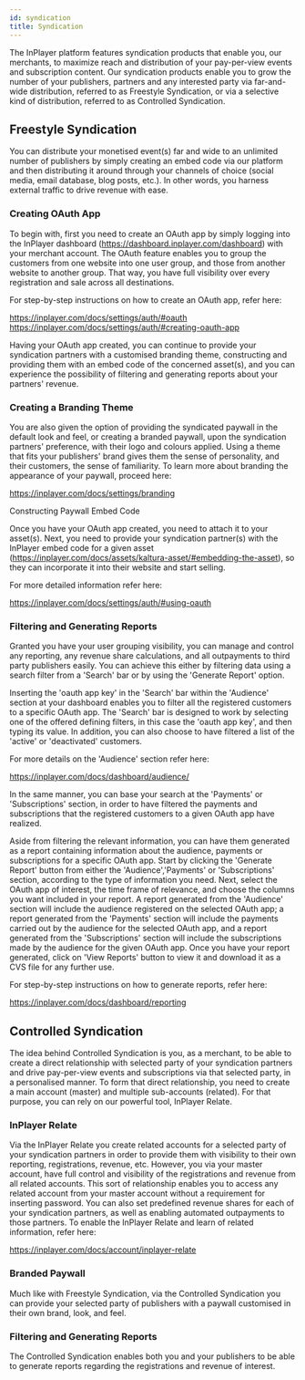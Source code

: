 ```yaml
---
id: syndication
title: Syndication
---
```


The InPlayer platform features syndication products that enable you, our merchants, to maximize reach and distribution of your pay-per-view events and subscription content. 
Our syndication products enable you to grow the number of your publishers, partners and any interested party via far-and-wide distribution, referred to as Freestyle Syndication, or via a selective kind of distribution, referred to as Controlled Syndication.

## Freestyle Syndication

You can distribute your monetised event(s) far and wide to an unlimited number of publishers by simply creating an embed code via our platform and then distributing it around through your channels of choice (social media, email database, blog posts, etc.). In other words, you harness external traffic to drive revenue with ease.

### Creating OAuth App

To begin with, first you need to create an OAuth app by simply logging into the InPlayer dashboard (https://dashboard.inplayer.com/dashboard) with your merchant account. The OAuth feature enables you to group the customers from one website into one user group, and those from another website to another group. That way, you have full visibility over every registration and sale across all destinations. 

For step-by-step instructions on how to create an OAuth app, refer here: 

https://inplayer.com/docs/settings/auth/#oauth 
https://inplayer.com/docs/settings/auth/#creating-oauth-app

Having your OAuth app created, you can continue to provide your syndication partners with a customised branding theme, constructing and providing them with an embed code of the concerned asset(s), and you can experience the possibility of filtering and generating reports about your partners' revenue. 

### Creating a Branding Theme 

You are also given the option of providing the syndicated paywall in the default look and feel, or creating a branded paywall, upon the syndication partners' preference, with their logo and colours applied. Using a theme that fits your publishers' brand gives them the sense of personality, and their customers, the sense of familiarity. To learn more about branding the appearance of your paywall, proceed here:

https://inplayer.com/docs/settings/branding

Constructing Paywall Embed Code

Once you have your OAuth app created, you need to attach it to your asset(s). Next, you need to provide your syndication partner(s) with the InPlayer embed code for a given asset (https://inplayer.com/docs/assets/kaltura-asset/#embedding-the-asset), so they can incorporate it into their website and start selling. 

For more detailed information refer here:

https://inplayer.com/docs/settings/auth/#using-oauth

### Filtering and Generating Reports

Granted you have your user grouping visibility, you can manage and control any reporting, any revenue share calculations, and all outpayments to third party publishers easily. You can achieve this either by filtering data using a search filter from a 'Search' bar or by using the 'Generate Report' option.

Inserting the 'oauth app key' in the 'Search' bar within the 'Audience' section at your dashboard enables you to filter all the registered customers to a specific OAuth app. The 'Search' bar is designed to work by selecting one of the offered defining filters, in this case the 'oauth app key', and then typing its value. In addition, you can also choose to have filtered a list of the 'active' or 'deactivated' customers.  

For more details on the 'Audience' section refer here: 

https://inplayer.com/docs/dashboard/audience/

In the same manner, you can base your search at the 'Payments' or 'Subscriptions' section, in order to have filtered the payments and subscriptions that the registered customers to a given OAuth app have realized.


Aside from filtering the relevant information, you can have them generated as a report containing information about the audience, payments or subscriptions for a specific OAuth app. Start by clicking the 'Generate Report' button from either the 'Audience','Payments' or 'Subscriptions' section, according to the type of information you need. Next, select the OAuth app of interest, the time frame of relevance, and choose the columns you want included in your report. 
A report generated from the 'Audience' section will include the audience registered on the selected OAuth app; a report generated from the 'Payments' section will include the payments carried out by the audience for the selected OAuth app, and a report generated from the 'Subscriptions' section will include the subscriptions made by the audience for the given OAuth app.
Once you have your report generated, click on 'View Reports' button to view it and download it as a CVS file for any further use. 

For step-by-step instructions on how to generate reports, refer here: 

https://inplayer.com/docs/dashboard/reporting



## Controlled Syndication 

The idea behind Controlled Syndication is you, as a merchant, to be able to create a direct relationship with selected party of your syndication partners and drive pay-per-view events and subscriptions via that selected party, in a personalised manner. To form that direct relationship, you need to create a main account (master) and multiple sub-accounts (related). For that purpose, you can rely on our powerful tool, InPlayer Relate.

### InPlayer Relate

Via the InPlayer Relate you create related accounts for a selected party of your syndication partners in order to provide them with visibility to their own reporting, registrations, revenue, etc. However, you via your master account, have full control and visibility of the registrations and revenue from all related accounts. This sort of relationship enables you to access any related account from your master account without a requirement for inserting password. You can also set predefined revenue shares for each of your syndication partners, as well as enabling automated outpayments to those partners. 
To enable the InPlayer Relate and learn of related information, refer here: 

https://inplayer.com/docs/account/inplayer-relate

### Branded Paywall

Much like with Freestyle Syndication, via the Controlled Syndication you can provide your selected party of publishers with a paywall customised in their own brand, look, and feel. 

### Filtering and Generating Reports

The Controlled Syndication enables both you and your publishers to be able to generate reports regarding the registrations and revenue of interest. 

